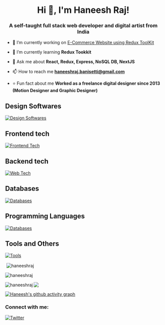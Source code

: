 

<h1 align="center">Hi 👋, I'm Haneesh Raj!</h1>
<h3 align="center">A self-taught full stack web developer and digital artist from India</h3>

- 🔭 I’m currently working on [E-Commerce Website using Redux ToolKit](https://github.com/haneeshraj/mern-ecommerce-v2)

- 🌱 I’m currently learning **Redux Tookkit**

- 💬 Ask me about **React, Redux, Express, NoSQL DB, NextJS**

- 📫 How to reach me **haneeshraj.banisetti@gmail.com**

- ⭐️ Fun fact about me **Worked as a freelance digital designer since 2013 (Motion Designer and Graphic Designer)**


<h2>Design Softwares</h2>

[![Design Softwares](https://skillicons.dev/icons?i=ae,ai,ps,pr,blender,ableton)](https://github.com/haneeshraj)

<h2>Frontend tech</h2>

[![Frontend Tech](https://skillicons.dev/icons?i=html,css,js,jquery,react,nextjs,redux,bootstrap,vue,figma)](https://github.com/haneeshraj)

<h2>Backend tech</h2>

[![Web Tech](https://skillicons.dev/icons?i=nodejs,express,firebase,graphql)](https://github.com/haneeshraj)

<h2>Databases</h2>

[![Databases](https://skillicons.dev/icons?i=mongodb,mysql,postgres,firebase)](https://github.com/haneeshraj)

<h2>Programming Languages</h2>

[![Databases](https://skillicons.dev/icons?i=c,cpp,py,java,js,r,ts)](https://github.com/haneeshraj)

<h2>Tools and Others</h2>

[![Tools](https://skillicons.dev/icons?i=codepen,discord,gcp,git,github,postman,bash,raspberrypi,vscode)](https://github.com/haneeshraj)



<p>&nbsp;<img align="center" src="https://github-readme-stats.vercel.app/api?username=haneeshraj&show_icons=true&locale=en&theme=dark" alt="haneeshraj" /></p>

<p><img align="center" src="https://github-readme-streak-stats.herokuapp.com/?user=haneeshraj&theme=dark" alt="haneeshraj" /></p>

<p><img align="left" src="https://github-readme-stats.vercel.app/api/top-langs?username=haneeshraj&show_icons=true&locale=en&layout=compact&theme=dark" alt="haneeshraj" /></p>

[![](https://visitcount.itsvg.in/api?id=haneeshraj&label=&color=12&icon=2&pretty=true)](https://visitcount.itsvg.in)

[![Haneesh's github activity graph](https://github-readme-activity-graph.vercel.app/graph?username=haneeshraj&theme=xcode)](https://github.com/ashutosh00710/github-readme-activity-graph)



<h3 align="left">Connect with me:</h3>

[![Twitter](https://img.shields.io/badge/javascript-%23323330.svg?style=for-the-badge&logo=javascript&logoColor=%23F7DF1E)](https://twitter.com/haneeshrajb)
